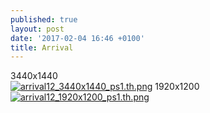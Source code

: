 ```yaml
---
published: true
layout: post
date: '2017-02-04 16:46 +0100'
title: Arrival
---
```

3440x1440  
[![arrival12_3440x1440_ps1.th.png](https://cdn.scrot.moe/images/2017/02/04/arrival12_3440x1440_ps1.th.png)](https://cdn.scrot.moe/images/2017/02/04/arrival12_3440x1440_ps1.png)
1920x1200  
[![arrival12_1920x1200_ps1.th.png](https://cdn.scrot.moe/images/2017/02/04/arrival12_1920x1200_ps1.th.png)](https://cdn.scrot.moe/images/2017/02/04/arrival12_1920x1200_ps1.png) 
